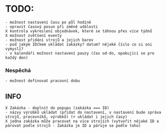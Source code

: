 # TODO:

    - možnost nastavení času po půl hodině
    - opravit časový posun při změně události
    X kontrola vykreslení objednávek, které se táhnou přes více týdnů
    X možnost zvětšení eventy
    - možnost přidání strojů a jejich barev
    - pod jakým IDčkem ukládat zakázky? datum? nějaké číslo co si oni vymyslí?
    - v kalendáři možnost nastavení pauzy (čas od-do, opakující se pro každý den)




### Nespěchá
    - možnost definovat pracovní dobu


## INFO

    X Zakázka - doplnit do popupu (zakázka === ID)
    - názvy výrobků ukládat (přidat do nastavení, v nastavení bude správa strojů, pracovníků, výrobků) (+ ukládat i jejich časy)
    X jedna zakázka může pracovat na více strojích (vytvořit nějaké ID a párovat podle strojů - Zakázka je ID a páruje se podle toho)